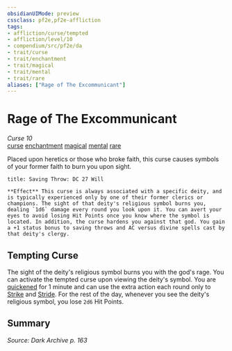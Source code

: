 ```yaml
---
obsidianUIMode: preview
cssclass: pf2e,pf2e-affliction
tags:
- affliction/curse/tempted
- affliction/level/10
- compendium/src/pf2e/da
- trait/curse
- trait/enchantment
- trait/magical
- trait/mental
- trait/rare
aliases: ["Rage of The Excommunicant"]
---
```

# Rage of The Excommunicant
*Curse 10*  
[curse](../../../Rules/traits/curse.md)  [enchantment](../../../Rules/traits/enchantment.md)  [magical](../../../Rules/traits/magical.md)  [mental](../../../Rules/traits/mental.md)  [rare](../../../Rules/traits/rare.md)  

Placed upon heretics or those who broke faith, this curse causes symbols of your former faith to burn you upon sight.

```ad-inline-affliction
title: Saving Throw: DC 27 Will

**Effect** This curse is always associated with a specific deity, and is typically experienced only by one of their former clerics or champions. The sight of that deity's religious symbol burns you, dealing `1d6` damage every round you look upon it. You can avert your eyes to avoid losing Hit Points once you know where the symbol is located. In addition, the curse hardens you against that god. You gain a +1 status bonus to saving throws and AC versus divine spells cast by that deity's clergy.
```

## Tempting Curse

The sight of the deity's religious symbol burns you with the god's rage. You can activate the tempted curse upon viewing the deity's symbol. You are [quickened](../../../Rules/conditions.md#Quickened) for 1 minute and can use the extra action each round only to [Strike](../../../Rules/actions/strike.md) and [Stride](../../../Rules/actions/stride.md). For the rest of the day, whenever you see the deity's religious symbol, you lose `2d6` Hit Points.

## Summary

*Source: Dark Archive p. 163*